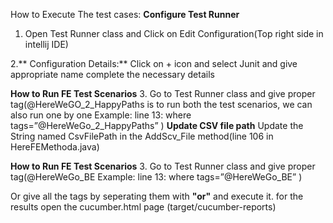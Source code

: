 
How to Execute The test cases:
**Configure Test Runner**
1.	Open Test Runner class and Click on Edit Configuration(Top right side in intellij IDE)
 
2.**	Configuration Details:**
Click on + icon and select Junit and give appropriate name complete the necessary details
 
**How to Run FE Test Scenarios**
3.	Go to Test Runner class and give proper tag(@HereWeGO_2_HappyPaths is to run both the test scenarios, we can also run one by one
Example: line 13: where tags=”@HereWeGo_2_HappyPaths” )
**Update CSV file path**
Update the String named CsvFilePath in the AddScv_File method(line 106 in HereFEMethoda.java)

**How to Run FE Test Scenarios**
3.	Go to Test Runner class and give proper tag(@HereWeGo_BE
Example: line 13: where tags=”@HereWeGo_BE” )




Or give all the tags by seperating them with **"or"** and execute it.
for the results open the cucumber.html page (target/cucumber-reports)
